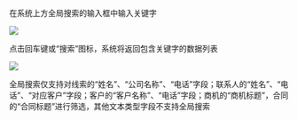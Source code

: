在系统上方全局搜索的输入框中输入关键字

![](file:///C:\Users\ADMINI~1\AppData\Local\Temp\ksohtml\wps6480.tmp.jpg)

点击回车键或“搜索”图标，系统将返回包含关键字的数据列表

![](file:///C:\Users\ADMINI~1\AppData\Local\Temp\ksohtml\wps6490.tmp.jpg)

全局搜索仅支持对线索的“姓名”、“公司名称”、“电话”字段；联系人的“姓名”、“电话”、“对应客户”字段；客户的“客户名称”、“电话”字段；商机的“商机标题”，合同的“合同标题”进行筛选，其他文本类型字段不支持全局搜索

